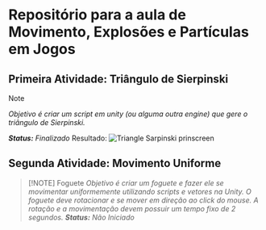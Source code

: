 # Repositório para a aula de Movimento, Explosões e Partículas em Jogos


## Primeira Atividade: **Triângulo de Sierpinski** 
>[!NOTE]
>*Objetivo é criar um script em unity (ou alguma outra engine) que gere o triângulo de Sierpinski.*

***Status:*** *Finalizado*
Resultado:
![Triangle Sarpinski prinscreen](https://cdn.discordapp.com/attachments/684909359062319196/1142117036525371524/Sarpinski.png) 

## Segunda Atividade: **Movimento Uniforme** 
>[!NOTE] Foguete
>*Objetivo é criar um foguete e fazer ele se movimentar uniformemente utilizando scripts e vetores na Unity. O foguete deve rotacionar e se mover em direção ao click do mouse. A rotação e a movimentação devem possuir um tempo fixo de 2 segundos.*
***Status:*** *Não Iniciado*


